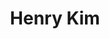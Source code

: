 ---
department: None
email: None
first_name: Henry
last_name: Kim
layout: people
title: Henry Kim
position:
short_bio:
slug: henry-tim
status: current
twitter: None
website: None
people-category:
- student
roles:
- Makerspace Technologist, 2022
---
